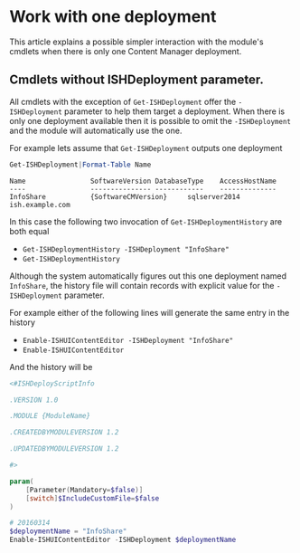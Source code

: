 ﻿# Work with one deployment
 
This article explains a possible simpler interaction with the module's cmdlets when there is only one Content Manager deployment.
 
## Cmdlets without ISHDeployment parameter. 

All cmdlets with the exception of `Get-ISHDeployment` offer the `-ISHDeployment` parameter to help them target a deployment. 
When there is only one deployment available then it is possible to omit the `-ISHDeployment` and the module will automatically use the one.

For example lets assume that `Get-ISHDeployment` outputs one deployment

```powershell
Get-ISHDeployment|Format-Table Name
```

```text
Name                SoftwareVersion DatabaseType    AccessHostName                                
----                --------------- ------------    --------------                                
InfoShare           {SoftwareCMVersion}     sqlserver2014   ish.example.com                               
```

In this case the following two invocation of `Get-ISHDeploymentHistory` are both equal

- `Get-ISHDeploymentHistory -ISHDeployment "InfoShare"`
- `Get-ISHDeploymentHistory`

Although the system automatically figures out this one deployment named `InfoShare`, the history file will contain records with explicit value for the `-ISHDeployment` parameter.

For example either of the following lines will generate the same entry in the history

- `Enable-ISHUIContentEditor -ISHDeployment "InfoShare"`
- `Enable-ISHUIContentEditor`

And the history will be

```powershell
<#ISHDeployScriptInfo

.VERSION 1.0

.MODULE {ModuleName}

.CREATEDBYMODULEVERSION 1.2

.UPDATEDBYMODULEVERSION 1.2

#>

param(
    [Parameter(Mandatory=$false)]
    [switch]$IncludeCustomFile=$false
)

# 20160314
$deploymentName = "InfoShare"
Enable-ISHUIContentEditor -ISHDeployment $deploymentName
```

